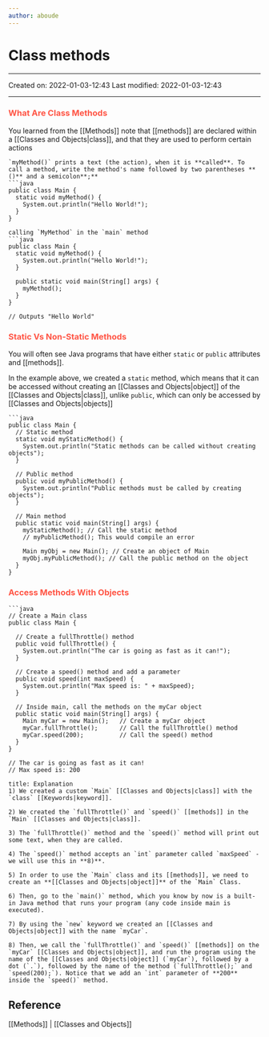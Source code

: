 ```yaml
---
author: aboude
---
```

# Class methods
___

Created on: 2022-01-03-12:43
Last modified: 2022-01-03-12:43

___
### <span style="color: #ff5545;text-transform: capitalize;">what are class methods</span>
You learned from the [[Methods]] note that [[methods]] are declared within a [[Classes and Objects|class]], and that they are used to perform certain actions
```ad-example
`myMethod()` prints a text (the action), when it is **called**. To call a method, write the method's name followed by two parentheses **()** and a semicolon**;**
```java
public class Main {
  static void myMethod() {
    System.out.println("Hello World!");
  }
}
```

```ad-example
calling `MyMethod` in the `main` method
```java
public class Main {
  static void myMethod() {
    System.out.println("Hello World!");
  }

  public static void main(String[] args) {
    myMethod();
  }
}

// Outputs "Hello World"
```

### <span style="color: #ff5545;text-transform: capitalize;">Static vs Non-Static methods</span>
You will often see Java programs that have either `static` or `public` attributes and [[methods]].

In the example above, we created a `static` method, which means that it can be accessed without creating an [[Classes and Objects|object]] of the [[Classes and Objects|class]], unlike `public`, which can only be accessed by [[Classes and Objects|objects]]
```ad-example
```java
public class Main {
  // Static method
  static void myStaticMethod() {
    System.out.println("Static methods can be called without creating objects");
  }

  // Public method
  public void myPublicMethod() {
    System.out.println("Public methods must be called by creating objects");
  }

  // Main method
  public static void main(String[] args) {
    myStaticMethod(); // Call the static method
    // myPublicMethod(); This would compile an error

    Main myObj = new Main(); // Create an object of Main
    myObj.myPublicMethod(); // Call the public method on the object
  }
}
```

### <span style="color: #ff5545;text-transform: capitalize;">Access methods with objects</span>
```ad-example
```java
// Create a Main class
public class Main {
 
  // Create a fullThrottle() method
  public void fullThrottle() {
    System.out.println("The car is going as fast as it can!");
  }

  // Create a speed() method and add a parameter
  public void speed(int maxSpeed) {
    System.out.println("Max speed is: " + maxSpeed);
  }

  // Inside main, call the methods on the myCar object
  public static void main(String[] args) {
    Main myCar = new Main();   // Create a myCar object
    myCar.fullThrottle();      // Call the fullThrottle() method
    myCar.speed(200);          // Call the speed() method
  }
}

// The car is going as fast as it can!
// Max speed is: 200
```
```ad-definition
title: Explanation
1) We created a custom `Main` [[Classes and Objects|class]] with the `class` [[Keywords|keyword]].

2) We created the `fullThrottle()` and `speed()` [[methods]] in the `Main` [[Classes and Objects|class]].

3) The `fullThrottle()` method and the `speed()` method will print out some text, when they are called.

4) The `speed()` method accepts an `int` parameter called `maxSpeed` - we will use this in **8)**.

5) In order to use the `Main` class and its [[methods]], we need to create an **[[Classes and Objects|object]]** of the `Main` Class.

6) Then, go to the `main()` method, which you know by now is a built-in Java method that runs your program (any code inside main is executed).

7) By using the `new` keyword we created an [[Classes and Objects|object]] with the name `myCar`.

8) Then, we call the `fullThrottle()` and `speed()` [[methods]] on the `myCar` [[Classes and Objects|object]], and run the program using the name of the [[Classes and Objects|object]] (`myCar`), followed by a dot (`.`), followed by the name of the method (`fullThrottle();` and `speed(200);`). Notice that we add an `int` parameter of **200** inside the `speed()` method.
```


## Reference
[[Methods]] | [[Classes and Objects]]
